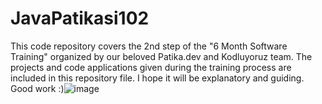 # JavaPatikasi102
 
This code repository covers the 2nd step of the "6 Month Software Training" organized by our beloved Patika.dev and Kodluyoruz team. The projects and code applications given during the training process are included in this repository file. I hope it will be explanatory and guiding. Good work :)![image](https://github.com/BeyzaSasti/JavaPatikasi102/assets/100774582/dc93eeb3-b2b4-4539-af25-38ba63c54b86)
